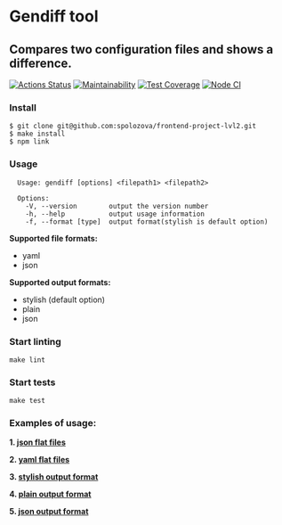 # Gendiff tool #
**Compares two configuration files and shows a difference.**
-------

[![Actions Status](https://github.com/spolozova/frontend-project-lvl2/workflows/hexlet-check/badge.svg)](https://github.com/spolozova/frontend-project-lvl2/actions)
[![Maintainability](https://api.codeclimate.com/v1/badges/8141639a991a8122e2fb/maintainability)](https://codeclimate.com/github/spolozova/frontend-project-lvl2/maintainability)
[![Test Coverage](https://api.codeclimate.com/v1/badges/8141639a991a8122e2fb/test_coverage)](https://codeclimate.com/github/spolozova/frontend-project-lvl2/test_coverage)
[![Node CI](https://github.com/spolozova/frontend-project-lvl2/actions/workflows/node.js.yml/badge.svg)](https://github.com/spolozova/frontend-project-lvl2/actions/workflows/node.js.yml)
### Install
```
$ git clone git@github.com:spolozova/frontend-project-lvl2.git
$ make install
$ npm link
```
### Usage
```
  Usage: gendiff [options] <filepath1> <filepath2>

  Options:
    -V, --version        output the version number
    -h, --help           output usage information
    -f, --format [type]  output format(stylish is default option)
```
**Supported file formats:**
* yaml
* json

**Supported output formats:**
* stylish (default option)
* plain
* json

### Start linting
```
make lint
```
### Start tests
```
make test
```
### Examples of usage:

**1. [json flat files](https://asciinema.org/a/390111)**

**2. [yaml flat files](https://asciinema.org/a/390529)**

**3. [stylish output format](https://asciinema.org/a/403027)**

**4. [plain output format](https://asciinema.org/a/403028)**

**5. [json output format](https://asciinema.org/a/403029)**